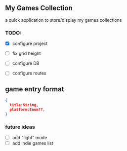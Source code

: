 ## My Games Collection

a quick application to store/display my games collections

### TODO: 
- [X] configure project
- [ ] fix grid height
- [ ] configure DB
- [ ] configure routes


## game entry format

```json
{
  title:String,
  platform:Enum??,
}
```

### future ideas
- [ ] add "light" mode
- [ ] add indie games list
